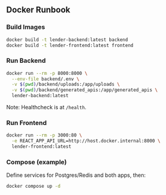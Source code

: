 ## Docker Runbook

### Build Images
```bash
docker build -t lender-backend:latest backend
docker build -t lender-frontend:latest frontend
```

### Run Backend
```bash
docker run --rm -p 8000:8000 \
  --env-file backend/.env \
  -v $(pwd)/backend/uploads:/app/uploads \
  -v $(pwd)/backend/generated_apis:/app/generated_apis \
  lender-backend:latest
```

Note: Healthcheck is at `/health`.

### Run Frontend
```bash
docker run --rm -p 3000:80 \
  -e REACT_APP_API_URL=http://host.docker.internal:8000 \
  lender-frontend:latest
```

### Compose (example)
Define services for Postgres/Redis and both apps, then:
```bash
docker compose up -d
```


